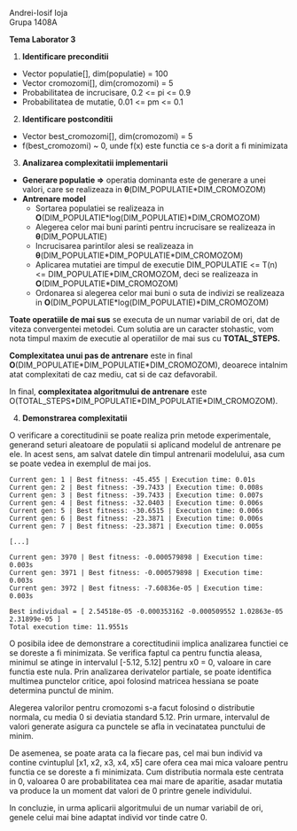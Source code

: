 ﻿Andrei-Iosif Ioja <br>
Grupa 1408A

**Tema Laborator 3**

1. **Identificare preconditii**
- Vector populatie[], dim(populatie) = 100
- Vector cromozomi[], dim(cromozomi) = 5
- Probabilitatea de incrucisare, 0.2 <= pi <= 0.9
- Probabilitatea de mutatie, 0.01 <= pm <= 0.1
2. **Identificare postconditii**
- Vector best\_cromozomi[], dim(cromozomi) = 5
- f(best\_cromozomi) ~ 0, unde f(x) este functia ce s-a dorit a fi minimizata
3. **Analizarea complexitatii implementarii**
- **Generare populatie =>** operatia dominanta este de generare a unei valori, care se realizeaza in **θ**(DIM\_POPULATIE\*DIM\_CROMOZOM)
- **Antrenare model**
  - Sortarea populatiei se realizeaza in **O**(DIM\_POPULATIE\*log(DIM\_POPULATIE)\*DIM\_CROMOZOM)
  - Alegerea celor mai buni parinti pentru incrucisare se realizeaza in **θ**(DIM\_POPULATIE)
  - Incrucisarea parintilor alesi se realizeaza in **θ**(DIM\_POPULATIE\*DIM\_POPULATIE\*DIM\_CROMOZOM)
  - Aplicarea mutatiei are timpul de executie DIM\_POPULATIE <= T(n) <= DIM\_POPULATIE\*DIM\_CROMOZOM, deci se realizeaza in **O**(DIM\_POPULATIE\*DIM\_CROMOZOM)
  - Ordonarea si alegerea celor mai buni o suta de indivizi se realizeaza in **O**(DIM\_POPULATIE\*log(DIM\_POPULATIE)\*DIM\_CROMOZOM)

**Toate operatiile de mai sus** se executa de un numar variabil de ori, dat de viteza convergentei metodei. Cum solutia are un caracter stohastic, vom nota timpul maxim de executie al operatiilor de mai sus cu **TOTAL\_STEPS.**

**Complexitatea unui pas de antrenare** este in final **O**(DIM\_POPULATIE\*DIM\_POPULATIE\*DIM\_CROMOZOM), deoarece intalnim atat complexitati de caz mediu, cat si de caz defavorabil.

In final, **complexitatea algoritmului de antrenare** este O(TOTAL\_STEPS\*DIM\_POPULATIE\*DIM\_POPULATIE\*DIM\_CROMOZOM).

4. **Demonstrarea complexitatii**

O verificare a corectitudinii se poate realiza prin metode experimentale, generand seturi aleatoare de populatii si aplicand modelul de antrenare pe ele. In acest sens, am salvat datele din timpul antrenarii modelului, asa cum se poate vedea in exemplul de mai jos.
```
Current gen: 1 | Best fitness: -45.455 | Execution time: 0.01s 
Current gen: 2 | Best fitness: -39.7433 | Execution time: 0.008s 
Current gen: 3 | Best fitness: -39.7433 | Execution time: 0.007s 
Current gen: 4 | Best fitness: -32.0403 | Execution time: 0.006s 
Current gen: 5 | Best fitness: -30.6515 | Execution time: 0.006s 
Current gen: 6 | Best fitness: -23.3871 | Execution time: 0.006s 
Current gen: 7 | Best fitness: -23.3871 | Execution time: 0.005s

[...]

Current gen: 3970 | Best fitness: -0.000579898 | Execution time: 0.003s 
Current gen: 3971 | Best fitness: -0.000579898 | Execution time: 0.003s 
Current gen: 3972 | Best fitness: -7.60836e-05 | Execution time: 0.003s 

Best individual = [ 2.54518e-05 -0.000353162 -0.000509552 1.02863e-05 2.31899e-05 ]
Total execution time: 11.9551s
```

O posibila idee de demonstrare a corectitudinii implica analizarea functiei ce se doreste a fi minimizata. Se verifica faptul ca pentru functia aleasa, minimul se atinge in intervalul [-5.12, 5.12] pentru x0 = 0, valoare in care functia este nula. Prin analizarea derivatelor partiale, se poate identifica multimea punctelor critice, apoi folosind matricea hessiana se poate determina punctul de minim.

Alegerea valorilor pentru cromozomi s-a facut folosind o distributie normala, cu media 0 si deviatia standard 5.12. Prin urmare, intervalul de valori generate asigura ca punctele se afla in vecinatatea punctului de minim.

De asemenea, se poate arata ca la fiecare pas, cel mai bun individ va contine cvintuplul [x1, x2, x3, x4, x5] care ofera cea mai mica valoare pentru functia ce se doreste a fi minimizata. Cum distributia normala este centrata in 0, valoarea 0 are probabilitatea cea mai mare de aparitie, asadar mutatia va produce la un moment dat valori de 0 printre genele individului.

In concluzie, in urma aplicarii algoritmului de un numar variabil de ori, genele celui mai bine adaptat individ vor tinde catre 0.
